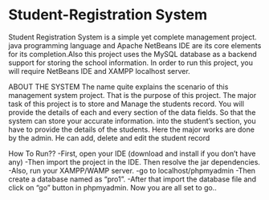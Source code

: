# Student-Registration System
 
Student Registration System is a simple yet complete management project. java programming
language and Apache NetBeans IDE are its core elements for its completion.Also this project uses the 
MySQL database as a backend support for storing the school information. In order to run this project, you
will require NetBeans IDE and XAMPP localhost server.

ABOUT THE SYSTEM
The name quite explains the scenario of this management system project. That is the purpose of this project.
 The major task of this project is to store and Manage the students record. You will provide the
 details of each and every section of the data fields. So that the system can store your accurate information.
 into the student’s section, you have to provide the details of the students. Here the major works are done by the admin.
 He can add, delete and edit the student record

How To Run??
-First, open your IDE (download and install if you don’t have any)
-Then import the project in the IDE. Then resolve the jar dependencies.
-Also, run your XAMPP/WAMP server.
-go to localhost/phpmyadmin
-Then create a database named as “pro1”.
-After that import the database file and click on “go” button in phpmyadmin.
Now you are all set to go..
